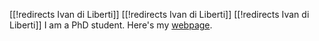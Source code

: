 [[!redirects Ivan di Liberti]]
[[!redirects Ivan di Liberti]]
[[!redirects Ivan di Liberti]]
I am a PhD student. Here's my [webpage](https://diliberti.github.io).